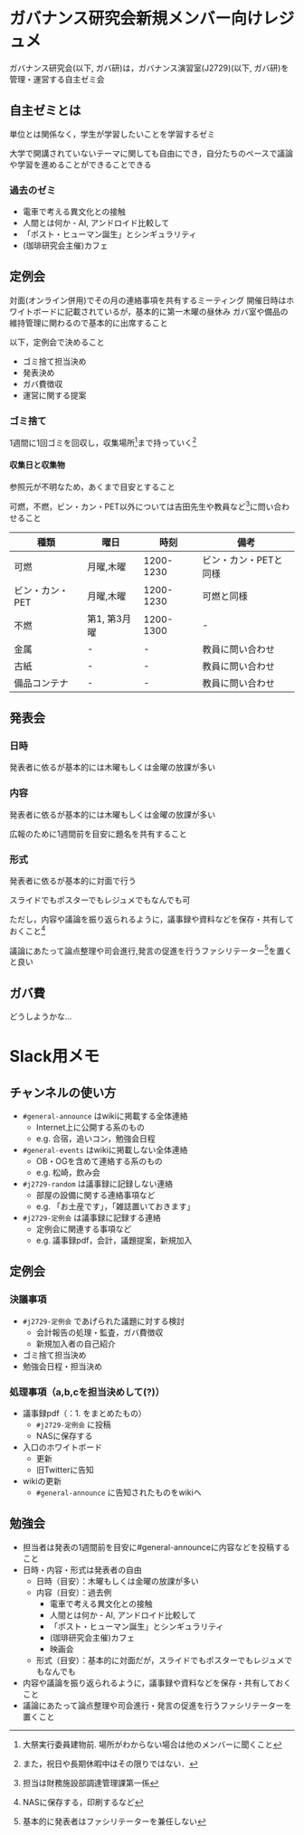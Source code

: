 # ガバナンス研究会新規メンバー向けレジュメ

ガバナンス研究会(以下,  ガバ研)は，ガバナンス演習室(J2729)(以下,  ガバ研)を管理・運営する自主ゼミ会

## 自主ゼミとは

単位とは関係なく，学生が学習したいことを学習するゼミ

大学で開講されていないテーマに関しても自由にでき，自分たちのペースで議論や学習を進めることができることできる

### 過去のゼミ

- 電車で考える異文化との接触
- 人間とは何か - AI, アンドロイド比較して
- 「ポスト・ヒューマン誕生」とシンギュラリティ
- (珈琲研究会主催)カフェ

## 定例会

対面(オンライン併用)でその月の連絡事項を共有するミーティング
開催日時はホワイトボードに記載されているが，基本的に第一木曜の昼休み
ガバ室や備品の維持管理に関わるので基本的に出席すること

以下，定例会で決めること

- ゴミ捨て担当決め
- 発表決め
- ガバ費徴収
- 運営に関する提案

### ゴミ捨て

1週間に1回ゴミを回収し，収集場所[^place]まで持っていく[^caution]

[^place]: 大祭実行委員建物前. 場所がわからない場合は他のメンバーに聞くこと
[^caution]: また，祝日や長期休暇中はその限りではない．

#### 収集日と収集物

参照元が不明なため，あくまで目安とすること

可燃，不燃，ビン・カン・PET以外については吉田先生や教員など[^tantou]に問い合わせること

[^tantou]: 担当は財務施設部調達管理課第一係

|種類|曜日|時刻|備考|
|-|-|-|-|
|可燃|月曜,木曜|1200-1230|ビン・カン・PETと同様|
|ビン・カン・PET|月曜,木曜|1200-1230|可燃と同様|
|不燃|第1, 第3月曜|1200-1300|-|
|金属|-|-|教員に問い合わせ|
|古紙|-|-|教員に問い合わせ|
|備品コンテナ|-|-|教員に問い合わせ|

## 発表会

### 日時

発表者に依るが基本的には木曜もしくは金曜の放課が多い

### 内容

発表者に依るが基本的には木曜もしくは金曜の放課が多い

広報のために1週間前を目安に題名を共有すること

### 形式

発表者に依るが基本的に対面で行う

スライドでもポスターでもレジュメでもなんでも可

ただし，内容や議論を振り返られるように，議事録や資料などを保存・共有しておくこと[^share]

議論にあたって論点整理や司会進行,発言の促進を行うファシリテーター[^fasiri]を置くと良い

[^share]: NASに保存する，印刷するなど
[^fasiri]: 基本的に発表者はファシリテーターを兼任しない

## ガバ費

どうしようかな…

# Slack用メモ

## チャンネルの使い方
* `#general-announce` はwikiに掲載する全体連絡
  * Internet上に公開する系のもの
  * e.g. 合宿，追いコン，勉強会日程
* `#general-events` はwikiに掲載しない全体連絡
  * OB・OGを含めて連絡する系のもの
  * e.g. 松崎，飲み会
* `#j2729-random` は議事録に記録しない連絡
  * 部屋の設備に関する連絡事項など
  * e.g. 「お土産です」，「雑誌置いておきます」
* `#j2729-定例会` は議事録に記録する連絡
  * 定例会に関連する事項など
  * e.g. 議事録pdf，会計，議題提案，新規加入

## 定例会

### 決議事項

* `#j2729-定例会` であげられた議題に対する検討
  * 会計報告の処理・監査，ガバ費徴収
  * 新規加入者の自己紹介
* ゴミ捨て担当決め
* 勉強会日程・担当決め

### 処理事項（a,b,cを担当決めして(?)）

* 議事録pdf（：1. をまとめたもの）
  * `#j2729-定例会` に投稿
  * NASに保存する
* 入口のホワイトボード
  * 更新
  * 旧Twitterに告知
* wikiの更新
  * `#general-announce` に告知されたものをwikiへ

## 勉強会

* 担当者は発表の1週間前を目安に#general-announceに内容などを投稿すること
* 日時・内容・形式は発表者の自由
  * 日時（目安）：木曜もしくは金曜の放課が多い
  * 内容（目安）：過去例
    * 電車で考える異文化との接触
    * 人間とは何か - AI, アンドロイド比較して
    * 「ポスト・ヒューマン誕生」とシンギュラリティ
    * (珈琲研究会主催)カフェ
    * 映画会
  * 形式（目安）：基本的に対面だが，スライドでもポスターでもレジュメでもなんでも
* 内容や議論を振り返られるように，議事録や資料などを保存・共有しておくこと
* 議論にあたって論点整理や司会進行・発言の促進を行うファシリテーターを置くこと
